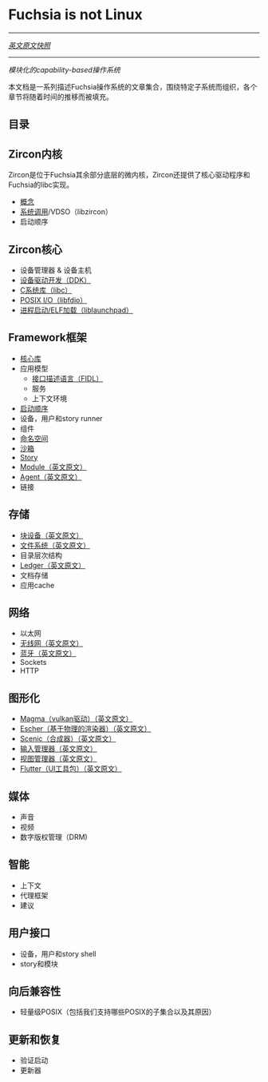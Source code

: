# Fuchsia is not Linux
---

[*英文原文快照*](https://github.com/fuchsia-mirror/docs/blob/a774512b9d926ee438a77ddc6a5f362b71e0cc4b/the-book/README.md)

---
<!---
_A modular, capability-based operating system_
--->
_模块化的capability-based操作系统_

<!---
This document is a collection of articles describing the Fuchsia operating system,
organized around particular subsystems. Sections will be populated over time.
--->
本文档是一系列描述Fuchsia操作系统的文章集合，围绕特定子系统而组织，各个章节将随着时间的推移而被填充。

## 目录
<!---
## Zircon Kernel

Zircon is the microkernel underlying the rest of Fuchsia. Zircon
also provides core drivers and Fuchsia's libc implementation.

 - [Concepts][zircon-concepts]
 - [System Calls][zircon-syscalls] / VDSO (libzircon)
 - Boot Sequence
--->

## Zircon内核

Zircon是位于Fuchsia其余部分底层的微内核，Zircon还提供了核心驱动程序和Fuchsia的libc实现。
 - [概念][zircon-concepts]
 - [系统调用][zircon-syscalls]/VDSO（libzircon）
 - 启动顺序

<!--- 
## Zircon Core

 - Device Manager & Device Hosts
 - [Device Driver Model (DDK)][zircon-ddk]
 - [C Library (libc)](libc.md)
 - [POSIX I/O (libfdio)](life_of_an_open.md)
 - [Process Start / ELF Loading (liblaunchpad)](launchpad.md) 
--->

## Zircon核心

 - 设备管理器 & 设备主机
 - [设备驱动开发（DDK）][zircon-ddk]
 - [C系统库（libc）](libc.md)
 - [POSIX I/O（libfdio）](life_of_an_open.md)
 - [进程启动/ELF加载（liblaunchpad）](launchpad.md) 

<!---
## Framework

 - [Core Libraries](core_libraries.md)
 - Application model
   - [Interface definition language (FIDL)][FIDL]
   - Services
   - Environments
 - [Boot sequence](boot_sequence.md)
 - Device, user, and story runners
 - Components
 - [Namespaces](namespaces.md)
 - [Sandboxing](sandboxing.md)
 - [Story][framework-story]
 - [Module][framework-module]
 - [Agent][framework-agent]
 - Links
--->
## Framework框架

 - [核心库](core_libraries.md)
 - 应用模型
   - [接口描述语言（FIDL）][FIDL]
   - 服务
   - 上下文环境
 - [启动顺序](boot_sequence.md)
 - 设备，用户和story runner
 - 组件
 - [命名空间](namespaces.md)
 - [沙箱](sandboxing.md)
 - [Story][framework-story]
 - [Module（英文原文）][framework-module]
 - [Agent（英文原文）][framework-agent]
 - 链接

<!---
## Stroage

 - [Block devices](block_devices.md)
 - [File systems](filesystems.md)
 - Directory hierarchy
 - [Ledger][ledger]
 - Document store
 - Application cache
--->
## 存储

 - [块设备（英文原文）](https://github.com/fuchsia-mirror/docs/blob/master/the-book/block_devices.md)
 - [文件系统（英文原文）](https://github.com/fuchsia-mirror/docs/blob/master/the-book/filesystems.md)
 - 目录层次结构
 - [Ledger（英文原文）][ledger]
 - 文档存储
 - 应用cache

<!---
## Networking

 - Ethernet
 - [Wireless](wireless_networking.md)
 - [Bluetooth][bluetooth]
 - Sockets
 - HTTP

--->
## 网络

 - 以太网
 - [无线网（英文原文）](https://github.com/fuchsia-mirror/docs/blob/master/the-book/wireless_networking.md)
 - [蓝牙（英文原文）][bluetooth]
 - Sockets
 - HTTP

<!---
## Graphics

 - [Magma (vulkan driver)][magma]
 - [Escher (physically-based renderer)][escher]
 - [Scenic (compositor)][scenic]
 - [Input manager][input-manager]
 - [View manager][view-manager]
 - [Flutter (UI toolkit)][flutter]
--->
## 图形化

 - [Magma（vulkan驱动）（英文原文）][magma]
 - [Escher（基于物理的渲染器）（英文原文）][escher]
 - [Scenic（合成器）（英文原文）][scenic]
 - [输入管理器（英文原文）][input-manager]
 - [视图管理器（英文原文）][view-manager]
 - [Flutter（UI工具包）（英文原文）][flutter]

<!-- 
## Media

 - Audio
 - Video
 - DRM 
-->

## 媒体

 - 声音
 - 视频
 - 数字版权管理（DRM)

<!-- ## Intelligence

 - Context
 - Agent Framework
 - Suggestions -->

## 智能
 - 上下文
 - 代理框架
 - 建议

<!---
## User interface

 - Device, user, and story shells
 - Stories and modules
--->

## 用户接口
 - 设备，用户和story shell
 - story和模块

<!---
## Backwards compatibility

 - POSIX lite (what subset of POSIX we support and why)
 - Web runtime
--->

## 向后兼容性
 
 - 轻量级POSIX（包括我们支持哪些POSIX的子集合以及其原因）

<!---
## Update and recovery

 - Verified boot
 - Updater
--->

## 更新和恢复
 
 - 验证启动
 - 更新器

[zircon-concepts]: /zircon/docs/concepts.md
[zircon-syscalls]: /zircon/docs/syscalls.md
[zircon-ddk]: /zircon/docs/ddk/overview.md
[FIDL]: /zircon/docs/fidl/index.md
[framework-story]: /peridot/docs/modular/story.md
[framework-module]: https://github.com/fuchsia-mirror/peridot/blob/master/docs/modular/module.md
[framework-agent]: https://github.com/fuchsia-mirror/peridot/blob/master/docs/modular/agent.md
[ledger]: https://github.com/fuchsia-mirror/peridot/blob/master/docs/ledger/README.md
[bluetooth]: https://github.com/fuchsia-mirror/garnet/blob/master/bin/bluetooth/README.md
[magma]:  https://github.com/fuchsia-mirror/garnet/blob/master/lib/magma/
[escher]:  https://github.com/fuchsia-mirror/garnet/blob/master/public/lib/escher/
[scenic]:  https://github.com/fuchsia-mirror/garnet/blob/master/docs/ui_scenic.md
[input-manager]:  https://github.com/fuchsia-mirror/garnet/blob/master/docs/ui_input.md
[view-manager]:  https://github.com/fuchsia-mirror/garnet/blob/master/bin/ui/view_manager/
[flutter]: https://flutter.io/
